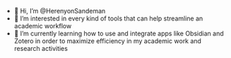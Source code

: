 - 👋 Hi, I’m @HerenyonSandeman
- 👀 I’m interested in every kind of tools that can help streamline an academic workflow
- 🌱 I’m currently learning how to use and integrate apps like Obsidian and Zotero in order to maximize efficiency in my academic work and research activities
